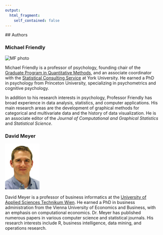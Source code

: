 ```yaml
---
output: 
  html_fragment:
    self_contained: false
---
```



<div class="contents">
## Authors

### Michael Friendly

<img src="images/MichaelFriendly3.jpg" height="150" alt="MF photo">
<!-- ![photo](images/MichaelFriendly3.jpg) -->

Michael Friendly is a professor of psychology, founding chair of the [Graduate Program in Quantitative Methods](http://qm.info.yorku.ca/), 
and an associate coordinator with the [Statistical Consulting Service](http://www.yorku.ca/isr/scs/) at York University. 
He earned a PhD in psychology from Princeton University, specializing in psychometrics and cognitive psychology. 

In addition to his research interests in psychology, Professor Friendly has broad experience in data analysis, statistics, and computer applications. His main research areas are the development of graphical methods for categorical and multivariate data and the history of data visualization. He is an associate editor of the *Journal of Computational and Graphical Statistics* and *Statistical Science*.

### David Meyer

<img src="images/DavidMeyer.jpg" height="150" alt="DM photo">
<!-- ![photo](images/DavidMeyer.jpg) -->

David Meyer is a professor of business informatics at the [University of Applied Sciences Technikum Wien](http://www.technikum-wien.at/). He earned a PhD in business administration from the Vienna University of Economics and Business, with an emphasis on computational economics. Dr. Meyer has published numerous papers in various computer science and statistical journals. His research interests include R, business intelligence, data mining, and operations research.
</div>
